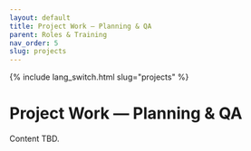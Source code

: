 ```yaml
---
layout: default
title: Project Work — Planning & QA
parent: Roles & Training
nav_order: 5
slug: projects
---
```


{% include lang_switch.html slug="projects" %}

# Project Work — Planning & QA

Content TBD.
